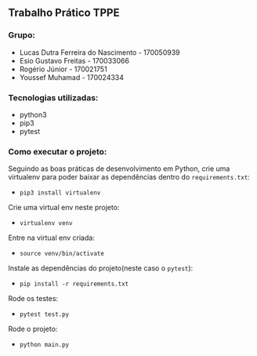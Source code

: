 ## Trabalho Prático TPPE

### Grupo:
- Lucas Dutra Ferreira do Nascimento - 170050939
- Esio Gustavo Freitas - 170033066
- Rogério Júnior - 170021751
- Youssef Muhamad - 170024334

### Tecnologias utilizadas:
- python3
- pip3
- pytest

### Como executar o projeto:

Seguindo as boas práticas de desenvolvimento em Python, crie uma virtualenv para poder baixar as dependências dentro do `requirements.txt`:
- `pip3 install virtualenv`

Crie uma virtual env neste projeto:
- `virtualenv venv`

Entre na virtual env criada:
- `source venv/bin/activate`

Instale as dependências do projeto(neste caso o `pytest`):
- `pip install -r requirements.txt`

Rode os testes:
- `pytest test.py`

Rode o projeto:
- `python main.py`
